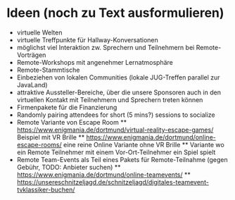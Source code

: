 # Ideen (noch zu Text ausformulieren)

* virtuelle Welten
* virtuelle Treffpunkte für Hallway-Konversationen
* möglichst viel Interaktion zw. Sprechern und Teilnehmern bei Remote-Vorträgen
* Remote-Workshops mit angenehmer Lernatmosphäre
* Remote-Stammtische
* Einbeziehen von lokalen Communities (lokale JUG-Treffen parallel zur JavaLand)
* attraktive Aussteller-Bereiche, über die unsere Sponsoren auch in den virtuellen Kontakt mit Teilnehmern und Sprechern treten können
* Firmenpakete für die Finanzierung
* Randomly pairing attendees for short (5 mins?) sessions to socialize
* Remote Variante von Escape Room
** https://www.enigmania.de/dortmund/virtual-reality-escape-games/ Beispiel mit VR Brille
** https://www.enigmania.de/dortmund/online-escape-rooms/ eine reine Online Variante ohne VR Brille
** Variante wo ein Remote Teilnehmer mit einem Vor-Ort-Teilnehmer ein Spiel spielt
* Remote Team-Events als Teil eines Pakets für Remote-Teilnahme (gegen Gebühr, TODO: Anbieter suchen)
** https://www.enigmania.de/dortmund/online-teamevents/
** https://unsereschnitzeljagd.de/schnitzeljagd/digitales-teamevent-tvklassiker-buchen/
